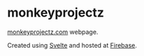 # monkeyprojectz

[monkeyprojectz.com](https://svelte.dev) webpage.

Created using [Svelte](https://svelte.dev/) and hosted at [Firebase](https://firebase.google.com/).